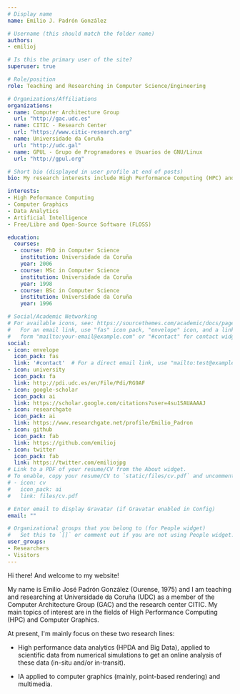 ```yaml
---
# Display name
name: Emilio J. Padrón González

# Username (this should match the folder name)
authors:
- emilioj

# Is this the primary user of the site?
superuser: true

# Role/position
role: Teaching and Researching in Computer Science/Engineering

# Organizations/Affiliations
organizations:
- name: Computer Architecture Group
  url: "http://gac.udc.es"
- name: CITIC - Research Center
  url: "https://www.citic-research.org"
- name: Universidade da Coruña
  url: "http://udc.gal"
- name: GPUL - Grupo de Programadores e Usuarios de GNU/Linux
  url: "http://gpul.org"

# Short bio (displayed in user profile at end of posts)
bio: My research interests include High Performance Computing (HPC) and Computer Graphics.

interests:
- High Peformance Computing
- Computer Graphics
- Data Analytics
- Artificial Intelligence
- Free/Libre and Open-Source Software (FLOSS)

education:
  courses:
  - course: PhD in Computer Science
    institution: Universidade da Coruña
    year: 2006
  - course: MSc in Computer Science
    institution: Universidade da Coruña
    year: 1998
  - course: BSc in Computer Science
    institution: Universidade da Coruña
    year: 1996

# Social/Academic Networking
# For available icons, see: https://sourcethemes.com/academic/docs/page-builder/#icons
#   For an email link, use "fas" icon pack, "envelope" icon, and a link in the
#   form "mailto:your-email@example.com" or "#contact" for contact widget.
social:
- icon: envelope
  icon_pack: fas
  link: '#contact'  # For a direct email link, use "mailto:test@example.org".
- icon: university
  icon_pack: fa
  link: http://pdi.udc.es/en/File/Pdi/RG9AF
- icon: google-scholar
  icon_pack: ai
  link: https://scholar.google.com/citations?user=4su1SAUAAAAJ
- icon: researchgate
  icon_pack: ai
  link: https://www.researchgate.net/profile/Emilio_Padron
- icon: github
  icon_pack: fab
  link: https://github.com/emilioj
- icon: twitter
  icon_pack: fab
  link: https://twitter.com/emiliojpg
# Link to a PDF of your resume/CV from the About widget.
# To enable, copy your resume/CV to `static/files/cv.pdf` and uncomment the lines below.
# - icon: cv
#   icon_pack: ai
#   link: files/cv.pdf

# Enter email to display Gravatar (if Gravatar enabled in Config)
email: ""

# Organizational groups that you belong to (for People widget)
#   Set this to `[]` or comment out if you are not using People widget.
user_groups:
- Researchers
- Visitors
---
```


Hi there! And welcome to my website!

My name is Emilio José Padrón González (Ourense, 1975) and I am
teaching and researching at Universidade da Coruña (UDC) as a member
of the Computer Architecture Group (GAC) and the research center CITIC.
My main topics of interest are in the fields of High Performance
Computing (HPC) and Computer Graphics.

At present, I'm mainly focus on these two research lines:

- High performance data analytics (HPDA and Big Data), applied to
  scientific data from numerical simulations to get an online
  analysis of these data (in-situ and/or in-transit).

- IA applied to computer graphics (mainly, point-based rendering) and
  multimedia.
